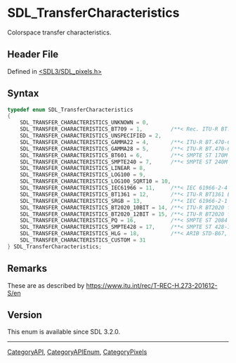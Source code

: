# SDL_TransferCharacteristics

Colorspace transfer characteristics.

## Header File

Defined in [<SDL3/SDL_pixels.h>](https://github.com/libsdl-org/SDL/blob/main/include/SDL3/SDL_pixels.h)

## Syntax

```c
typedef enum SDL_TransferCharacteristics
{
    SDL_TRANSFER_CHARACTERISTICS_UNKNOWN = 0,
    SDL_TRANSFER_CHARACTERISTICS_BT709 = 1,         /**< Rec. ITU-R BT.709-6 / ITU-R BT1361 */
    SDL_TRANSFER_CHARACTERISTICS_UNSPECIFIED = 2,
    SDL_TRANSFER_CHARACTERISTICS_GAMMA22 = 4,       /**< ITU-R BT.470-6 System M / ITU-R BT1700 625 PAL & SECAM */
    SDL_TRANSFER_CHARACTERISTICS_GAMMA28 = 5,       /**< ITU-R BT.470-6 System B, G */
    SDL_TRANSFER_CHARACTERISTICS_BT601 = 6,         /**< SMPTE ST 170M / ITU-R BT.601-7 525 or 625 */
    SDL_TRANSFER_CHARACTERISTICS_SMPTE240 = 7,      /**< SMPTE ST 240M */
    SDL_TRANSFER_CHARACTERISTICS_LINEAR = 8,
    SDL_TRANSFER_CHARACTERISTICS_LOG100 = 9,
    SDL_TRANSFER_CHARACTERISTICS_LOG100_SQRT10 = 10,
    SDL_TRANSFER_CHARACTERISTICS_IEC61966 = 11,     /**< IEC 61966-2-4 */
    SDL_TRANSFER_CHARACTERISTICS_BT1361 = 12,       /**< ITU-R BT1361 Extended Colour Gamut */
    SDL_TRANSFER_CHARACTERISTICS_SRGB = 13,         /**< IEC 61966-2-1 (sRGB or sYCC) */
    SDL_TRANSFER_CHARACTERISTICS_BT2020_10BIT = 14, /**< ITU-R BT2020 for 10-bit system */
    SDL_TRANSFER_CHARACTERISTICS_BT2020_12BIT = 15, /**< ITU-R BT2020 for 12-bit system */
    SDL_TRANSFER_CHARACTERISTICS_PQ = 16,           /**< SMPTE ST 2084 for 10-, 12-, 14- and 16-bit systems */
    SDL_TRANSFER_CHARACTERISTICS_SMPTE428 = 17,     /**< SMPTE ST 428-1 */
    SDL_TRANSFER_CHARACTERISTICS_HLG = 18,          /**< ARIB STD-B67, known as "hybrid log-gamma" (HLG) */
    SDL_TRANSFER_CHARACTERISTICS_CUSTOM = 31
} SDL_TransferCharacteristics;
```

## Remarks

These are as described by https://www.itu.int/rec/T-REC-H.273-201612-S/en

## Version

This enum is available since SDL 3.2.0.





----
[CategoryAPI](CategoryAPI), [CategoryAPIEnum](CategoryAPIEnum), [CategoryPixels](CategoryPixels)

